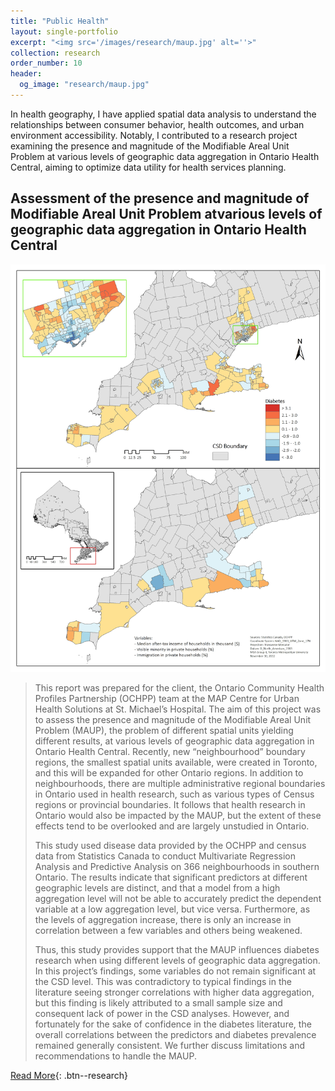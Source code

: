 ```yaml
---
title: "Public Health"
layout: single-portfolio
excerpt: "<img src='/images/research/maup.jpg' alt=''>"
collection: research
order_number: 10
header: 
  og_image: "research/maup.jpg"
---
```



In health geography, I have applied spatial data analysis to understand the relationships between consumer behavior, health outcomes, and urban environment accessibility. Notably, I contributed to a research project examining the presence and magnitude of the Modifiable Areal Unit Problem at various levels of geographic data aggregation in Ontario Health Central, aiming to optimize data utility for health services planning.



## Assessment of the presence and magnitude of Modifiable Areal Unit Problem atvarious levels of geographic data aggregation in Ontario Health Central

![](/images/research/maup.jpg)

> This report was prepared for the client, the Ontario Community Health Profiles Partnership (OCHPP) team at the MAP Centre for Urban Health Solutions at St. Michael’s Hospital. The aim of this project was to assess the presence and magnitude of the Modifiable Areal Unit Problem (MAUP), the problem of different spatial units yielding different results, at various levels of geographic data aggregation in Ontario Health Central. Recently, new “neighbourhood” boundary regions, the smallest spatial units available, were created in Toronto, and this will be expanded for other Ontario regions. In addition to neighbourhoods, there are multiple administrative regional boundaries in Ontario used in health research, such as various types of Census regions or provincial boundaries. It follows that health research in Ontario would also be impacted by the MAUP, but the extent of these effects tend to be overlooked and are largely unstudied in Ontario.
> 
> This study used disease data provided by the OCHPP and census data from Statistics Canada to conduct Multivariate Regression Analysis and Predictive Analysis on 366 neighbourhoods in southern Ontario. The results indicate that significant predictors at different geographic levels are distinct, and that a model from a high aggregation level will not be able to accurately predict the dependent variable at a low aggregation level, but vice versa. Furthermore, as the levels of aggregation increase, there is only an increase in correlation between a few variables and others being weakened.
> 
> Thus, this study provides support that the MAUP influences diabetes research when using different levels of geographic data aggregation. In this project’s findings, some variables do not remain significant at the CSD level. This was contradictory to typical findings in the literature seeing stronger correlations with higher data aggregation, but this finding is likely attributed to a small sample size and consequent lack of power in the CSD analyses. However, and fortunately for the sake of confidence in the diabetes literature, the overall correlations between the predictors and diabetes prevalence remained generally consistent. We further discuss limitations and recommendations to handle the MAUP.

[Read More](/files/pdf/research/maup.pdf){: .btn--research}
